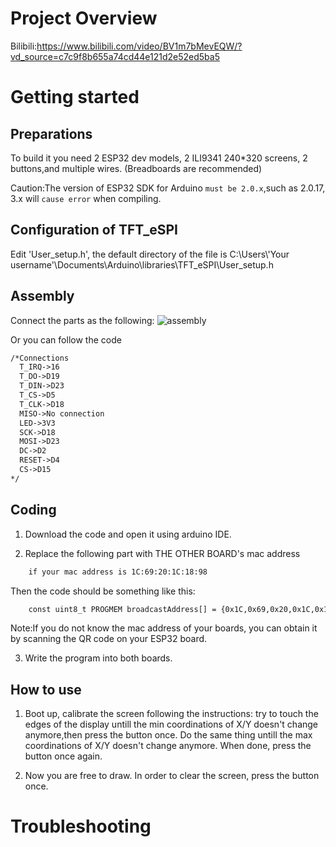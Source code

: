 # Project Overview
Bilibili:https://www.bilibili.com/video/BV1m7bMevEQW/?vd_source=c7c9f8b655a74cd44e121d2e52ed5ba5

# Getting started

Preparations
---
To build it you need 2 ESP32 dev models, 2 ILI9341 240*320 screens, 2 buttons,and multiple wires. (Breadboards are recommended)

Caution:The version of ESP32 SDK for Arduino `must be 2.0.x`,such as 2.0.17, 3.x will `cause error` when compiling.

Configuration of TFT_eSPI
---
Edit 'User_setup.h', the default directory of the file is C:\\Users\\'Your username'\\Documents\\Arduino\\libraries\\TFT_eSPI\\User_setup.h

Assembly
---
Connect the parts as the following:
![assembly](https://github.com/user-attachments/assets/04051e12-6a90-44eb-b16c-9f83270e921d)

Or you can follow the code

```xml
/*Connections
  T_IRQ->16
  T_DO->D19
  T_DIN->D23
  T_CS->D5
  T_CLK->D18
  MISO->No connection
  LED->3V3
  SCK->D18
  MOSI->D23
  DC->D2
  RESET->D4
  CS->D15
*/
```

Coding
---
1. Download the code and open it using arduino IDE.

2. Replace the following part with THE OTHER BOARD's mac address
```xml
    if your mac address is 1C:69:20:1C:18:98
```
Then the code should be something like this:
```xml
    const uint8_t PROGMEM broadcastAddress[] = {0x1C,0x69,0x20,0x1C,0x18,0x98};
```
Note:If you do not know the mac address of your boards, you can obtain it by scanning the QR code on your ESP32 board.

3. Write the program into both boards.

How to use
---
1. Boot up, calibrate the screen following the instructions: try to touch the edges of the display untill the min coordinations of X/Y doesn't change anymore,then press the button once. Do the same thing untill the max coordinations of X/Y doesn't change anymore. When done, press the button once again.

2. Now you are free to draw. In order to clear the screen, press the button once.

# Troubleshooting

